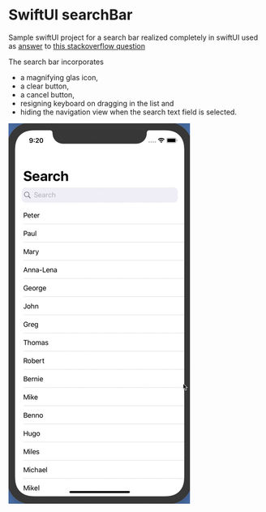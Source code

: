 #  SwiftUI searchBar

Sample swiftUI project for a search bar realized completely in swiftUI used as [answer](https://stackoverflow.com/questions/56490963/how-to-display-a-search-bar-with-swiftui/58473985#58473985) to [this stackoverflow question](https://stackoverflow.com/questions/56490963/how-to-display-a-search-bar-with-swiftui)

The search bar incorporates 

- a magnifying glas icon,
- a clear button,
- a cancel button,
- resigning keyboard on dragging in the list and
- hiding the navigation view when the search text field is selected.


![In action](https://github.com/UPetersen/SwiftUI-SearchBar/blob/master/Bildschirmvideo%20aufnehmen%202019-10-19%20um%2021.19.55_55.gif)
